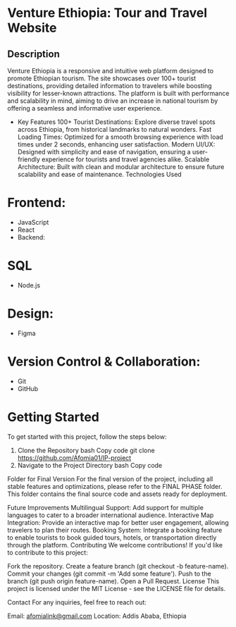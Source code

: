 # Venture Ethiopia: Tour and Travel Website
## Description
Venture Ethiopia is a responsive and intuitive web platform designed to promote Ethiopian tourism. The site showcases over 100+ tourist destinations, providing detailed information to travelers while boosting visibility for lesser-known attractions. The platform is built with performance and scalability in mind, aiming to drive an increase in national tourism by offering a seamless and informative user experience.

- Key Features
100+ Tourist Destinations: Explore diverse travel spots across Ethiopia, from historical landmarks to natural wonders.
Fast Loading Times: Optimized for a smooth browsing experience with load times under 2 seconds, enhancing user satisfaction.
Modern UI/UX: Designed with simplicity and ease of navigation, ensuring a user-friendly experience for tourists and travel agencies alike.
Scalable Architecture: Built with clean and modular architecture to ensure future scalability and ease of maintenance.
Technologies Used
# Frontend:
- JavaScript
- React
- Backend:
# SQL
- Node.js
# Design:
- Figma
# Version Control & Collaboration:
- Git
- GitHub
# Getting Started
To get started with this project, follow the steps below:

1. Clone the Repository
bash
Copy code
git clone https://github.com/Afomia01/IP-project
2. Navigate to the Project Directory
bash
Copy code

Folder for Final Version
For the final version of the project, including all stable features and optimizations, please refer to the FINAL PHASE folder. This folder contains the final source code and assets ready for deployment.

Future Improvements
Multilingual Support: Add support for multiple languages to cater to a broader international audience.
Interactive Map Integration: Provide an interactive map for better user engagement, allowing travelers to plan their routes.
Booking System: Integrate a booking feature to enable tourists to book guided tours, hotels, or transportation directly through the platform.
Contributing
We welcome contributions! If you'd like to contribute to this project:

Fork the repository.
Create a feature branch (git checkout -b feature-name).
Commit your changes (git commit -m 'Add some feature').
Push to the branch (git push origin feature-name).
Open a Pull Request.
License
This project is licensed under the MIT License - see the LICENSE file for details.

Contact
For any inquiries, feel free to reach out:

Email: afomialink@gmail.com
Location: Addis Ababa, Ethiopia
